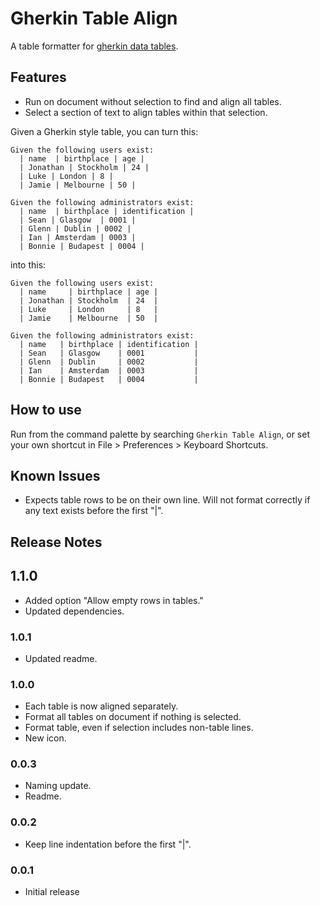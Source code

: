# Gherkin Table Align

A table formatter for [gherkin data tables](https://cucumber.io/docs/gherkin/reference/#data-tables).

## Features

* Run on document without selection to find and align all tables.
* Select a section of text to align tables within that selection.

Given a Gherkin style table, you can turn this:

```gherkin
Given the following users exist:
  | name  | birthplace | age |
  | Jonathan | Stockholm | 24 |
  | Luke | London | 8 |
  | Jamie | Melbourne | 50 |

Given the following administrators exist:
  | name  | birthplace | identification |
  | Sean | Glasgow  | 0001 |
  | Glenn | Dublin | 0002 |
  | Ian | Amsterdam | 0003 |
  | Bonnie | Budapest | 0004 |
```

into this:

```gherkin
Given the following users exist:
  | name     | birthplace | age |
  | Jonathan | Stockholm  | 24  |
  | Luke     | London     | 8   |
  | Jamie    | Melbourne  | 50  |

Given the following administrators exist:
  | name   | birthplace | identification |
  | Sean   | Glasgow    | 0001           |
  | Glenn  | Dublin     | 0002           |
  | Ian    | Amsterdam  | 0003           |
  | Bonnie | Budapest   | 0004           |
```

## How to use

Run from the command palette by searching `Gherkin Table Align`, or set your own shortcut in File > Preferences > Keyboard Shortcuts.

## Known Issues

* Expects table rows to be on their own line. Will not format correctly if any text exists before the first "|".

## Release Notes

## 1.1.0

* Added option "Allow empty rows in tables."
* Updated dependencies.

### 1.0.1

* Updated readme.

### 1.0.0

* Each table is now aligned separately.
* Format all tables on document if nothing is selected.
* Format table, even if selection includes non-table lines.
* New icon.

### 0.0.3

* Naming update.
* Readme.

### 0.0.2

* Keep line indentation before the first "|".

### 0.0.1

* Initial release
